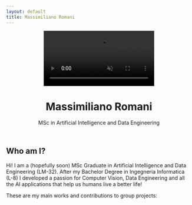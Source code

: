 ```yaml
---
layout: default
title: Massimiliano Romani
---
```


<header>
  <video autoplay muted loop playsinline id="bg-video">
    <source src="background/black-white-network.mp4" type="video/mp4">
    Il tuo browser non supporta i video HTML5.
  </video>
  <div class="content">
    <h1>Massimiliano Romani</h1>
    <p>MSc in Artificial Intelligence and Data Engineering</p>
    <div class="scroll-down" onclick="document.getElementById('about').scrollIntoView({ behavior: 'smooth' });"></div>
  </div>
</header>

<section id="about">
  <h2>Who am I?</h2>
  <p>
    Hi! I am a (hopefully soon) MSc Graduate in Artificial Intelligence and Data Engineering (LM-32). 
    After my Bachelor Degree in Ingegneria Informatica (L-8) I developed a passion for Computer Vision, 
    Data Engineering and all the AI applications that help us humans live a better life!
  </p>
  <p>
    These are my main works and contributions to group projects:
  </p>
</section>
